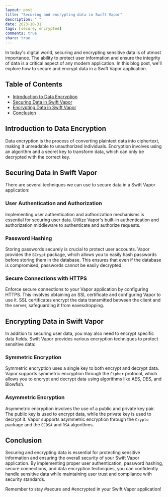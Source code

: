 ```yaml
---
layout: post
title: "Securing and encrypting data in Swift Vapor"
description: " "
date: 2023-10-31
tags: [secure, encrypted]
comments: true
share: true
---
```


In today's digital world, securing and encrypting sensitive data is of utmost importance. The ability to protect user information and ensure the integrity of data is a critical aspect of any modern application. In this blog post, we'll explore how to secure and encrypt data in a Swift Vapor application.

## Table of Contents
- [Introduction to Data Encryption](#introduction-to-data-encryption)
- [Securing Data in Swift Vapor](#securing-data-in-swift-vapor)
- [Encrypting Data in Swift Vapor](#encrypting-data-in-swift-vapor)
- [Conclusion](#conclusion)

## Introduction to Data Encryption
Data encryption is the process of converting plaintext data into ciphertext, making it unreadable to unauthorized individuals. Encryption involves using an algorithm and a secret key to transform data, which can only be decrypted with the correct key.

## Securing Data in Swift Vapor
There are several techniques we can use to secure data in a Swift Vapor application:

### User Authentication and Authorization
Implementing user authentication and authorization mechanisms is essential for securing user data. Utilize Vapor's built-in authentication and authorization middleware to authenticate and authorize requests.

### Password Hashing
Storing passwords securely is crucial to protect user accounts. Vapor provides the `BCrypt` package, which allows you to easily hash passwords before storing them in the database. This ensures that even if the database is compromised, passwords cannot be easily decrypted.

### Secure Connections with HTTPS
Enforce secure connections to your Vapor application by configuring HTTPS. This involves obtaining an SSL certificate and configuring Vapor to use it. SSL certificates encrypt the data transmitted between the client and the server, safeguarding it from eavesdropping.

## Encrypting Data in Swift Vapor
In addition to securing user data, you may also need to encrypt specific data fields. Swift Vapor provides various encryption techniques to protect sensitive data:

### Symmetric Encryption
Symmetric encryption uses a single key to both encrypt and decrypt data. Vapor supports symmetric encryption through the `Cipher` protocol, which allows you to encrypt and decrypt data using algorithms like AES, DES, and Blowfish.

### Asymmetric Encryption
Asymmetric encryption involves the use of a public and private key pair. The public key is used to encrypt data, while the private key is used to decrypt it. Vapor supports asymmetric encryption through the `Crypto` package and the `ECDSA` and `RSA` algorithms.

## Conclusion
Securing and encrypting data is essential for protecting sensitive information and ensuring the overall security of your Swift Vapor application. By implementing proper user authentication, password hashing, secure connections, and data encryption techniques, you can confidently handle sensitive data while maintaining user trust and compliance with security standards.

Remember to stay #secure and #encrypted in your Swift Vapor application!